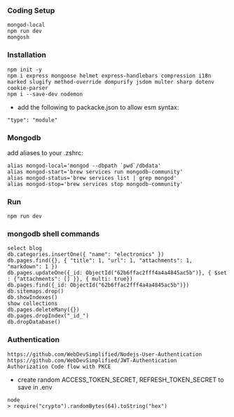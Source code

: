 ### Coding Setup
```
mongod-local
npm run dev
mongosh
```

### Installation
```
npm init -y
npm i express mongoose helmet express-handlebars compression i18n marked slugify method-override dompurify jsdom multer sharp dotenv cookie-parser
npm i --save-dev nodemon
```
- add the following to packacke.json to allow esm syntax:
```
"type": "module"
```

### Mongodb
add aliases to your .zshrc:
```
alias mongod-local='mongod --dbpath `pwd`/dbdata'
alias mongod-start='brew services run mongodb-community'
alias mongod-status='brew services list | grep mongod'
alias mongod-stop='brew services stop mongodb-community'
```

### Run
```
npm run dev
```
### mongodb shell commands
```
select blog
db.categories.insertOne({ "name": "electronics" })
db.pages.find({}, { "title": 1, "url": 1, "attachments": 1, "markdown": 1 })
db.pages.updateOne({_id: ObjectId("62b6ffac2fff4a4a4845ac5b")}, { $set : {"attachments": [] }}, { multi: true})
db.pages.find({_id: ObjectId("62b6ffac2fff4a4a4845ac5b")})
db.sitemaps.drop()
db.showIndexes()
show collections
db.pages.deleteMany({})
db.pages.dropIndex("_id_")
db.dropDatabase()
```

### Authentication
```
https://github.com/WebDevSimplified/Nodejs-User-Authentication
https://github.com/WebDevSimplified/JWT-Authentication
Authorization Code flow with PKCE
```

- create random ACCESS_TOKEN_SECRET, REFRESH_TOKEN_SECRET to save in .env
```
node
> require("crypto").randomBytes(64).toString("hex")
```
